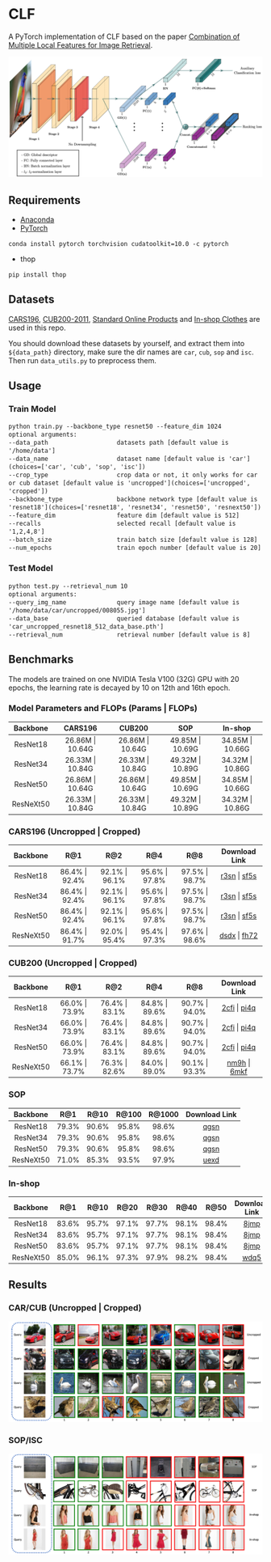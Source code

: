 # CLF
A PyTorch implementation of CLF based on the paper [Combination of Multiple Local Features for Image Retrieval]().

![Network Architecture](results/structure.png)

## Requirements
- [Anaconda](https://www.anaconda.com/download/)
- [PyTorch](https://pytorch.org)
```
conda install pytorch torchvision cudatoolkit=10.0 -c pytorch
```
- thop
```
pip install thop
```

## Datasets
[CARS196](http://ai.stanford.edu/~jkrause/cars/car_dataset.html), [CUB200-2011](http://www.vision.caltech.edu/visipedia/CUB-200-2011.html), 
[Standard Online Products](http://cvgl.stanford.edu/projects/lifted_struct/) and 
[In-shop Clothes](http://mmlab.ie.cuhk.edu.hk/projects/DeepFashion/InShopRetrieval.html) are used in this repo.

You should download these datasets by yourself, and extract them into `${data_path}` directory, make sure the dir names are 
`car`, `cub`, `sop` and `isc`. Then run `data_utils.py` to preprocess them.

## Usage
### Train Model
```
python train.py --backbone_type resnet50 --feature_dim 1024
optional arguments:
--data_path                   datasets path [default value is '/home/data']
--data_name                   dataset name [default value is 'car'](choices=['car', 'cub', 'sop', 'isc'])
--crop_type                   crop data or not, it only works for car or cub dataset [default value is 'uncropped'](choices=['uncropped', 'cropped'])
--backbone_type               backbone network type [default value is 'resnet18'](choices=['resnet18', 'resnet34', 'resnet50', 'resnext50'])
--feature_dim                 feature dim [default value is 512]
--recalls                     selected recall [default value is '1,2,4,8']
--batch_size                  train batch size [default value is 128]
--num_epochs                  train epoch number [default value is 20]
```

### Test Model
```
python test.py --retrieval_num 10
optional arguments:
--query_img_name              query image name [default value is '/home/data/car/uncropped/008055.jpg']
--data_base                   queried database [default value is 'car_uncropped_resnet18_512_data_base.pth']
--retrieval_num               retrieval number [default value is 8]
```

## Benchmarks
The models are trained on one NVIDIA Tesla V100 (32G) GPU with 20 epochs, 
the learning rate is decayed by 10 on 12th and 16th epoch.

### Model Parameters and FLOPs (Params | FLOPs)
<table>
  <thead>
    <tr>
      <th>Backbone</th>
      <th>CARS196</th>
      <th>CUB200</th>
      <th>SOP</th>
      <th>In-shop</th>
    </tr>
  </thead>
  <tbody>
    <tr>
      <td align="center">ResNet18</td>
      <td align="center">26.86M | 10.64G</td>
      <td align="center">26.86M | 10.64G</td>
      <td align="center">49.85M | 10.69G</td>
      <td align="center">34.85M | 10.66G</td>
    </tr>
    <tr>
      <td align="center">ResNet34</td>
      <td align="center">26.33M | 10.84G</td>
      <td align="center">26.33M | 10.84G</td>
      <td align="center">49.32M | 10.89G</td>
      <td align="center">34.32M | 10.86G</td>
    </tr>
    <tr>
      <td align="center">ResNet50</td>
      <td align="center">26.86M | 10.64G</td>
      <td align="center">26.86M | 10.64G</td>
      <td align="center">49.85M | 10.69G</td>
      <td align="center">34.85M | 10.66G</td>
    </tr>
    <tr>
      <td align="center">ResNeXt50</td>
      <td align="center">26.33M | 10.84G</td>
      <td align="center">26.33M | 10.84G</td>
      <td align="center">49.32M | 10.89G</td>
      <td align="center">34.32M | 10.86G</td>
    </tr>
  </tbody>
</table>

### CARS196 (Uncropped | Cropped)
<table>
  <thead>
    <tr>
      <th>Backbone</th>
      <th>R@1</th>
      <th>R@2</th>
      <th>R@4</th>
      <th>R@8</th>
      <th>Download Link</th>
    </tr>
  </thead>
  <tbody>
    <tr>
      <td align="center">ResNet18</td>
      <td align="center">86.4% | 92.4%</td>
      <td align="center">92.1% | 96.1%</td>
      <td align="center">95.6% | 97.8%</td>
      <td align="center">97.5% | 98.7%</td>
      <td align="center"><a href="https://pan.baidu.com/s/1W3-QKVe5HpCAHJTgxI1M5Q">r3sn</a> | <a href="https://pan.baidu.com/s/171Wqa-1TNquzedjlFhaYGg">sf5s</a></td>
    </tr>
    <tr>
      <td align="center">ResNet34</td>
      <td align="center">86.4% | 92.4%</td>
      <td align="center">92.1% | 96.1%</td>
      <td align="center">95.6% | 97.8%</td>
      <td align="center">97.5% | 98.7%</td>
      <td align="center"><a href="https://pan.baidu.com/s/1W3-QKVe5HpCAHJTgxI1M5Q">r3sn</a> | <a href="https://pan.baidu.com/s/171Wqa-1TNquzedjlFhaYGg">sf5s</a></td>
    </tr>
    <tr>
      <td align="center">ResNet50</td>
      <td align="center">86.4% | 92.4%</td>
      <td align="center">92.1% | 96.1%</td>
      <td align="center">95.6% | 97.8%</td>
      <td align="center">97.5% | 98.7%</td>
      <td align="center"><a href="https://pan.baidu.com/s/1W3-QKVe5HpCAHJTgxI1M5Q">r3sn</a> | <a href="https://pan.baidu.com/s/171Wqa-1TNquzedjlFhaYGg">sf5s</a></td>
    </tr>
    <tr>
      <td align="center">ResNeXt50</td>
      <td align="center">86.4% | 91.7%</td>
      <td align="center">92.0% | 95.4%</td>
      <td align="center">95.4% | 97.3%</td>
      <td align="center">97.6% | 98.6%</td>
      <td align="center"><a href="https://pan.baidu.com/s/1pdp6ePxaxcvGbdlOz1Kmtg">dsdx</a> | <a href="https://pan.baidu.com/s/1_dpDM4FNkzPYPvmOsTTR1w">fh72</a></td>
    </tr>
  </tbody>
</table>

### CUB200 (Uncropped | Cropped)
<table>
  <thead>
    <tr>
      <th>Backbone</th>
      <th>R@1</th>
      <th>R@2</th>
      <th>R@4</th>
      <th>R@8</th>
      <th>Download Link</th>
    </tr>
  </thead>
  <tbody>
    <tr>
      <td align="center">ResNet18</td>
      <td align="center">66.0% | 73.9%</td>
      <td align="center">76.4% | 83.1%</td>
      <td align="center">84.8% | 89.6%</td>
      <td align="center">90.7% | 94.0%</td>
      <td align="center"><a href="https://pan.baidu.com/s/1_Ij-bYHZC31cxEWUnYwqwQ">2cfi</a> | <a href="https://pan.baidu.com/s/1deaYb2RWHikztHHsbJyuNw">pi4q</a></td>
    </tr>
    <tr>
      <td align="center">ResNet34</td>
      <td align="center">66.0% | 73.9%</td>
      <td align="center">76.4% | 83.1%</td>
      <td align="center">84.8% | 89.6%</td>
      <td align="center">90.7% | 94.0%</td>
      <td align="center"><a href="https://pan.baidu.com/s/1_Ij-bYHZC31cxEWUnYwqwQ">2cfi</a> | <a href="https://pan.baidu.com/s/1deaYb2RWHikztHHsbJyuNw">pi4q</a></td>
    </tr>
    <tr>
      <td align="center">ResNet50</td>
      <td align="center">66.0% | 73.9%</td>
      <td align="center">76.4% | 83.1%</td>
      <td align="center">84.8% | 89.6%</td>
      <td align="center">90.7% | 94.0%</td>
      <td align="center"><a href="https://pan.baidu.com/s/1_Ij-bYHZC31cxEWUnYwqwQ">2cfi</a> | <a href="https://pan.baidu.com/s/1deaYb2RWHikztHHsbJyuNw">pi4q</a></td>
    </tr>
    <tr>
      <td align="center">ResNeXt50</td>
      <td align="center">66.1% | 73.7%</td>
      <td align="center">76.3% | 82.6%</td>
      <td align="center">84.0% | 89.0%</td>
      <td align="center">90.1% | 93.3%</td>
      <td align="center"><a href="https://pan.baidu.com/s/1BvhZIBXj9M-Ro9BLmI2lmg">nm9h</a> | <a href="https://pan.baidu.com/s/1lu7SYe3tLhp2v1kkI5fO9w">6mkf</a></td>
    </tr>
  </tbody>
</table>

### SOP
<table>
  <thead>
    <tr>
      <th>Backbone</th>
      <th>R@1</th>
      <th>R@10</th>
      <th>R@100</th>
      <th>R@1000</th>
      <th>Download Link</th>
    </tr>
  </thead>
  <tbody>
    <tr>
      <td align="center">ResNet18</td>
      <td align="center">79.3%</td>
      <td align="center">90.6%</td>
      <td align="center">95.8%</td>
      <td align="center">98.6%</td>
      <td align="center"><a href="https://pan.baidu.com/s/17I2nQMK5XBXL1XhiZ2elAg">qgsn</a></td>
    </tr>
    <tr>
      <td align="center">ResNet34</td>
      <td align="center">79.3%</td>
      <td align="center">90.6%</td>
      <td align="center">95.8%</td>
      <td align="center">98.6%</td>
      <td align="center"><a href="https://pan.baidu.com/s/17I2nQMK5XBXL1XhiZ2elAg">qgsn</a></td>
    </tr>
    <tr>
      <td align="center">ResNet50</td>
      <td align="center">79.3%</td>
      <td align="center">90.6%</td>
      <td align="center">95.8%</td>
      <td align="center">98.6%</td>
      <td align="center"><a href="https://pan.baidu.com/s/17I2nQMK5XBXL1XhiZ2elAg">qgsn</a></td>
    </tr>
    <tr>
      <td align="center">ResNeXt50</td>
      <td align="center">71.0%</td>
      <td align="center">85.3%</td>
      <td align="center">93.5%</td>
      <td align="center">97.9%</td>
      <td align="center"><a href="https://pan.baidu.com/s/1rAGMchtLNTdQQxDWD6ruOg">uexd</a></td>
    </tr>
  </tbody>
</table>

### In-shop
<table>
  <thead>
    <tr>
      <th>Backbone</th>
      <th>R@1</th>
      <th>R@10</th>
      <th>R@20</th>
      <th>R@30</th>
      <th>R@40</th>
      <th>R@50</th>
      <th>Download Link</th>
    </tr>
  </thead>
  <tbody>
    <tr>
      <td align="center">ResNet18</td>
      <td align="center">83.6%</td>
      <td align="center">95.7%</td>
      <td align="center">97.1%</td>
      <td align="center">97.7%</td>
      <td align="center">98.1%</td>
      <td align="center">98.4%</td>
      <td align="center"><a href="https://pan.baidu.com/s/10Ow0JhXzRcPVsv5-j14ZjQ">8jmp</a></td>
    </tr>
    <tr>
      <td align="center">ResNet34</td>
      <td align="center">83.6%</td>
      <td align="center">95.7%</td>
      <td align="center">97.1%</td>
      <td align="center">97.7%</td>
      <td align="center">98.1%</td>
      <td align="center">98.4%</td>
      <td align="center"><a href="https://pan.baidu.com/s/10Ow0JhXzRcPVsv5-j14ZjQ">8jmp</a></td>
    </tr>
    <tr>
      <td align="center">ResNet50</td>
      <td align="center">83.6%</td>
      <td align="center">95.7%</td>
      <td align="center">97.1%</td>
      <td align="center">97.7%</td>
      <td align="center">98.1%</td>
      <td align="center">98.4%</td>
      <td align="center"><a href="https://pan.baidu.com/s/10Ow0JhXzRcPVsv5-j14ZjQ">8jmp</a></td>
    </tr>
    <tr>
      <td align="center">ResNeXt50</td>
      <td align="center">85.0%</td>
      <td align="center">96.1%</td>
      <td align="center">97.3%</td>
      <td align="center">97.9%</td>
      <td align="center">98.2%</td>
      <td align="center">98.4%</td>
      <td align="center"><a href="https://pan.baidu.com/s/1eCt_IjLYSccnCrBk5XRjTQ">wdq5</a></td>
    </tr>
  </tbody>
</table>

## Results

### CAR/CUB (Uncropped | Cropped)

![CAR/CUB](results/car_cub.png)

### SOP/ISC

![SOP/ISC](results/sop_isc.png)
